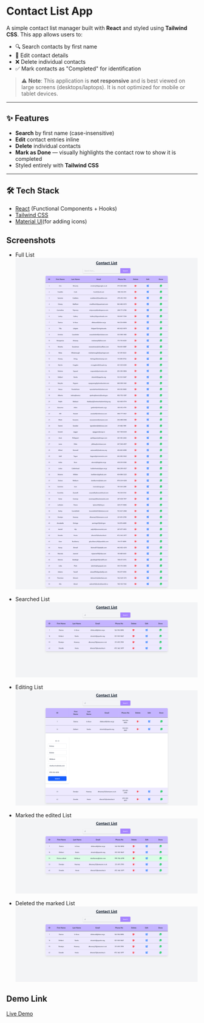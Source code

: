 # Contact List App

A simple contact list manager built with **React** and styled using **Tailwind CSS**. This app allows users to:

- 🔍 Search contacts by first name
- 📝 Edit contact details
- ❌ Delete individual contacts
- ✅ Mark contacts as "Completed" for identification

> ⚠️ **Note**: This application is **not responsive** and is best viewed on large screens (desktops/laptops). It is not optimized for mobile or tablet devices.

---

## ✨ Features

- **Search** by first name (case-insensitive)
- **Edit** contact entries inline
- **Delete** individual contacts
- **Mark as Done** — visually highlights the contact row to show it is completed
- Styled entirely with **Tailwind CSS**

---

## 🛠 Tech Stack

- [React](https://reactjs.org/) (Functional Components + Hooks)
- [Tailwind CSS](https://tailwindcss.com/)
- [Material UI](https://mui.com/material-ui/material-icons/)(for adding icons)

## Screenshots

- Full List
  ![alt text](full_list.png)

- Searched List
  ![alt text](searched_list.png)

- Editing List
  ![alt text](editing_list.png)

- Marked the edited List
  ![alt text](marked_list.png)

- Deleted the marked List
  ![alt text](deleted_list.png)

## Demo Link

[Live Demo](https://react-contactlistapp-p05.netlify.app/)
